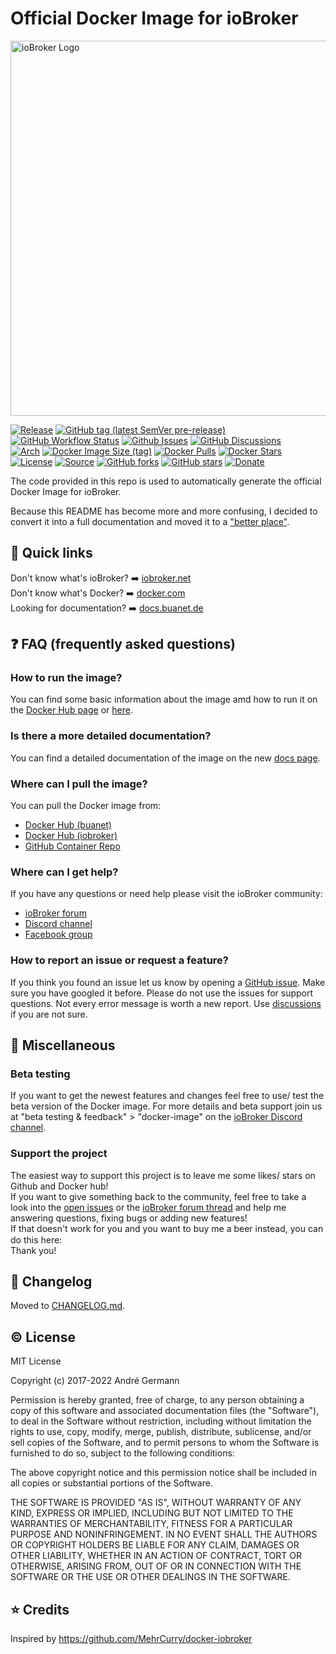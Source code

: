 # Official Docker Image for ioBroker

 <img src="https://github.com/buanet/ioBroker.docker/raw/main/docs/img/iobroker_logo.png" width="600" title="ioBroker Logo">

[![Release](https://img.shields.io/github/v/release/buanet/ioBroker.docker?style=flat)](https://github.com/buanet/ioBroker.docker/releases)
[![GitHub tag (latest SemVer pre-release)](https://img.shields.io/github/v/tag/buanet/ioBroker.docker?include_prereleases&label=pre-release)](https://github.com/buanet/ioBroker.docker/releases)
[![GitHub Workflow Status](https://img.shields.io/github/workflow/status/buanet/ioBroker.docker/Build%20debian%20latest%20\(buanet\))](https://github.com/buanet/ioBroker.docker/actions/workflows/build-debian-image-latest.yml)
[![Github Issues](https://img.shields.io/github/issues/buanet/ioBroker.docker?style=flat)](https://github.com/buanet/ioBroker.docker/issues)
[![GitHub Discussions](https://img.shields.io/github/discussions/buanet/ioBroker.docker)](https://github.com/buanet/ioBroker.docker/discussions)<br>
[![Arch](https://img.shields.io/badge/arch-amd64%20%7C%20arm32v7%20%7C%20arm64v8-blue)](https://hub.docker.com/repository/docker/buanet/iobroker)
[![Docker Image Size (tag)](https://img.shields.io/docker/image-size/buanet/iobroker/latest?style=flat)](https://hub.docker.com/repository/docker/buanet/iobroker)
[![Docker Pulls](https://img.shields.io/docker/pulls/buanet/iobroker?style=flat)](https://hub.docker.com/repository/docker/buanet/iobroker)
[![Docker Stars](https://img.shields.io/docker/stars/buanet/iobroker?style=flat)](https://hub.docker.com/repository/docker/buanet/iobroker)<br>
[![License](https://img.shields.io/github/license/buanet/ioBroker.docker?style=flat)](https://github.com/buanet/ioBroker.docker/blob/master/LICENSE.md)
[![Source](https://img.shields.io/badge/source-github-blue?style=flat)](https://github.com/buanet/ioBroker.docker)
[![GitHub forks](https://img.shields.io/github/forks/buanet/ioBroker.docker)](https://github.com/buanet/ioBroker.docker/network)
[![GitHub stars](https://img.shields.io/github/stars/buanet/ioBroker.docker)](https://github.com/buanet/ioBroker.docker/stargazers)
[![Donate](https://img.shields.io/badge/donate-paypal-blue?style=flat)](https://paypal.me/buanet)

The code provided in this repo is used to automatically generate the official Docker Image for ioBroker.

Because this README has become more and more confusing, I decided to convert it into a full documentation and moved it to a ["better place"](https://docs.buanet.de/iobroker-docker-image/docs/).  

## :rocket: Quick links 

Don't know what's ioBroker? :arrow_right: [iobroker.net](https://www.iobroker.net)<br>
Don't know what's Docker? :arrow_right: [docker.com](https://docker.com)<br>
Looking for documentation? :arrow_right: [docs.buanet.de](https://docs.buanet.de/iobroker-docker-image/docs/)

## :question: FAQ (frequently asked questions)

### How to run the image? 

You can find some basic information about the image amd how to run it on the [Docker Hub page](https://hub.docker.com/r/buanet/iobroker) or [here](https://github.com/buanet/ioBroker.docker/blob/main/docs/README_docker_hub_buanet.md).

### Is there a more detailed documentation?

You can find a detailed documentation of the image on the new [docs page](https://docs.buanet.de/iobroker-docker-image/docs/). 

### Where can I pull the image?

You can pull the Docker image from:
* [Docker Hub (buanet)](https://hub.docker.com/r/buanet/iobroker)
* [Docker Hub (iobroker)](https://hub.docker.com/r/iobroker/iobroker)
* [GitHub Container Repo](https://github.com/buanet/ioBroker.docker/pkgs/container/iobroker)

### Where can I get help?

If you have any questions or need help please visit the ioBroker community:
* [ioBroker forum](https://forum.iobroker.net/)
* [Discord channel](https://discord.gg/Ne3y6fUac3)
* [Facebook group](https://www.facebook.com/groups/440499112958264/)

### How to report an issue or request a feature?

If you think you found an issue let us know by opening a [GitHub issue](https://github.com/buanet/ioBroker.docker/issues). Make sure you have googled it before. 
Please do not use the issues for support questions. Not every error message is worth a new report. Use [discussions](https://github.com/buanet/ioBroker.docker/discussions) if you are not sure.

## :eyes: Miscellaneous

### Beta testing

If you want to get the newest features and changes feel free to use/ test the beta version of the Docker image. For more details and beta support join us at "beta testing & feedback" > "docker-image" on the [ioBroker Discord channel](https://discord.gg/Ne3y6fUac3).

### Support the project

The easiest way to support this project is to leave me some likes/ stars on Github and Docker hub!<br>
If you want to give something back to the community, feel free to take a look into the [open issues](https://github.com/buanet/ioBroker.docker/issues) or the [ioBroker forum thread](http://forum.iobroker.net/viewtopic.php?f=17&t=5089) and help me answering questions, fixing bugs or adding new features!<br>
If that doesn't work for you and you want to buy me a beer instead, you can do this here: <a href="https://www.paypal.me/buanet" target="_blank"><img src="https://github.com/buanet/ioBroker.docker/raw/main/docs/img/pp_logo.png" height="15" width="15"></a><br>
Thank you!

## :memo: Changelog

Moved to [CHANGELOG.md](CHANGELOG.md).

## :copyright: License

MIT License

Copyright (c) 2017-2022 André Germann

Permission is hereby granted, free of charge, to any person obtaining a copy
of this software and associated documentation files (the "Software"), to deal
in the Software without restriction, including without limitation the rights
to use, copy, modify, merge, publish, distribute, sublicense, and/or sell
copies of the Software, and to permit persons to whom the Software is
furnished to do so, subject to the following conditions:

The above copyright notice and this permission notice shall be included in all
copies or substantial portions of the Software.

THE SOFTWARE IS PROVIDED "AS IS", WITHOUT WARRANTY OF ANY KIND, EXPRESS OR
IMPLIED, INCLUDING BUT NOT LIMITED TO THE WARRANTIES OF MERCHANTABILITY,
FITNESS FOR A PARTICULAR PURPOSE AND NONINFRINGEMENT. IN NO EVENT SHALL THE
AUTHORS OR COPYRIGHT HOLDERS BE LIABLE FOR ANY CLAIM, DAMAGES OR OTHER
LIABILITY, WHETHER IN AN ACTION OF CONTRACT, TORT OR OTHERWISE, ARISING FROM,
OUT OF OR IN CONNECTION WITH THE SOFTWARE OR THE USE OR OTHER DEALINGS IN THE
SOFTWARE.

## :star: Credits

Inspired by https://github.com/MehrCurry/docker-iobroker
